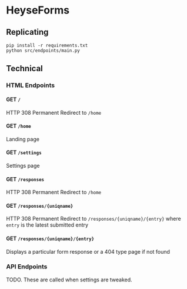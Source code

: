# HeyseForms

## Replicating

```
pip install -r requirements.txt
python src/endpoints/main.py
```

## Technical

### HTML Endpoints

#### GET `/`

HTTP 308 Permanent Redirect to `/home`

#### GET `/home`

Landing page

#### GET `/settings`

Settings page

#### GET `/responses`

HTTP 308 Permanent Redirect to `/home`

#### GET `/responses/{uniqname}`

HTTP 308 Permanent Redirect to `/responses/{uniqname}/{entry}` where `entry` is the latest submitted entry

#### GET `/responses/{uniqname}/{entry}`

Displays a particular form response or a 404 type page if not found

### API Endpoints

TODO. These are called when settings are tweaked.
